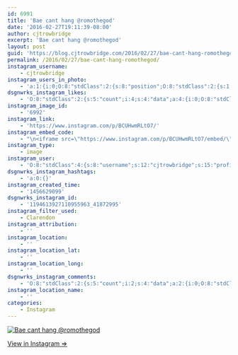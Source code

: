 ```yaml
---
id: 6991
title: 'Bae cant hang @romothegod'
date: '2016-02-27T19:11:39-08:00'
author: cjtrowbridge
excerpt: 'Bae cant hang @romothegod'
layout: post
guid: 'https://blog.cjtrowbridge.com/2016/02/27/bae-cant-hang-romothegod/'
permalink: /2016/02/27/bae-cant-hang-romothegod/
instagram_username:
    - cjtrowbridge
instagram_users_in_photo:
    - 'a:1:{i:0;O:8:"stdClass":2:{s:8:"position";O:8:"stdClass":2:{s:1:"y";d:0.4777778;s:1:"x";d:0.3638889;}s:4:"user";O:8:"stdClass":4:{s:8:"username";s:10:"romothegod";s:15:"profile_picture";s:96:"https://scontent.cdninstagram.com/t51.2885-19/s150x150/12531024_1520007654970049_815575520_a.jpg";s:2:"id";s:9:"206196510";s:9:"full_name";s:10:"Jacob Romo";}}}'
dsgnwrks_instagram_likes:
    - 'O:8:"stdClass":2:{s:5:"count";i:4;s:4:"data";a:4:{i:0;O:8:"stdClass":4:{s:8:"username";s:11:"pilotsidiot";s:15:"profile_picture";s:86:"https://scontent.cdninstagram.com/t51.2885-19/10903513_345578715645385_204293058_a.jpg";s:2:"id";s:6:"579157";s:9:"full_name";s:0:"";}i:1;O:8:"stdClass":4:{s:8:"username";s:13:"harryrhenneck";s:15:"profile_picture";s:87:"https://scontent.cdninstagram.com/t51.2885-19/10748091_1567614103451275_960189444_a.jpg";s:2:"id";s:9:"209151108";s:9:"full_name";s:3:"HRH";}i:2;O:8:"stdClass":4:{s:8:"username";s:9:"nazghoul_";s:15:"profile_picture";s:95:"https://scontent.cdninstagram.com/t51.2885-19/s150x150/12751025_224135561262986_312351831_a.jpg";s:2:"id";s:8:"19523293";s:9:"full_name";s:4:"Jake";}i:3;O:8:"stdClass":4:{s:8:"username";s:7:"eprox08";s:15:"profile_picture";s:88:"https://scontent.cdninstagram.com/t51.2885-19/11809732_1604989729760656_1339661836_a.jpg";s:2:"id";s:9:"570188916";s:9:"full_name";s:13:"Emmanuel prox";}}}'
instagram_image_id:
    - '6992'
instagram_link:
    - 'https://www.instagram.com/p/BCUHwmRLtO7/'
instagram_embed_code:
    - "\n<iframe src=\"https://www.instagram.com/p/BCUHwmRLtO7/embed/\" width=\"612\" height=\"710\" frameborder=\"0\" scrolling=\"no\" allowtransparency=\"true\" class=\"insta-image-embed\"></iframe>\n"
instagram_type:
    - image
instagram_user:
    - 'O:8:"stdClass":4:{s:8:"username";s:12:"cjtrowbridge";s:15:"profile_picture";s:96:"https://scontent.cdninstagram.com/t51.2885-19/s150x150/12081186_1759494767611229_280555941_a.jpg";s:2:"id";s:8:"41872995";s:9:"full_name";s:13:"CJ Trowbridge";}'
dsgnwrks_instagram_hashtags:
    - 'a:0:{}'
instagram_created_time:
    - '1456629099'
dsgnwrks_instagram_id:
    - '1194613927110955963_41872995'
instagram_filter_used:
    - Clarendon
instagram_attribution:
    - ''
instagram_location:
    - ''
instagram_location_lat:
    - ''
instagram_location_long:
    - ''
dsgnwrks_instagram_comments:
    - 'O:8:"stdClass":2:{s:5:"count";i:2;s:4:"data";a:2:{i:0;O:8:"stdClass":4:{s:12:"created_time";s:10:"1456629306";s:4:"text";s:20:"Always in a hammock.";s:4:"from";O:8:"stdClass":4:{s:8:"username";s:10:"icareagain";s:15:"profile_picture";s:97:"https://scontent.cdninstagram.com/t51.2885-19/s150x150/12552326_1549662898682430_1118688126_a.jpg";s:2:"id";s:8:"27123214";s:9:"full_name";s:0:"";}s:2:"id";s:19:"1194615669424836919";}i:1;O:8:"stdClass":4:{s:12:"created_time";s:10:"1456629328";s:4:"text";s:17:"@icareagain yaass";s:4:"from";O:8:"stdClass":4:{s:8:"username";s:12:"cjtrowbridge";s:15:"profile_picture";s:96:"https://scontent.cdninstagram.com/t51.2885-19/s150x150/12081186_1759494767611229_280555941_a.jpg";s:2:"id";s:8:"41872995";s:9:"full_name";s:13:"CJ Trowbridge";}s:2:"id";s:19:"1194615849553416518";}}}'
instagram_location_name:
    - ''
categories:
    - Instagram
---
```


[![Bae cant hang @romothegod](https://blog.cjtrowbridge.com/wp-content/uploads/2016/02/1456629099-1-1.jpg)](https://www.instagram.com/p/BCUHwmRLtO7/)

[View in Instagram ⇒](https://www.instagram.com/p/BCUHwmRLtO7/)